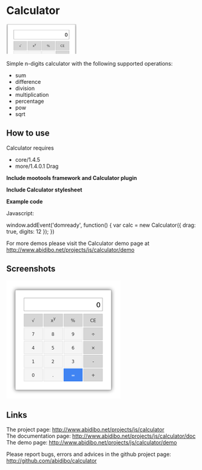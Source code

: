 Calculator
===========

![Screenshot](http://github.com/abidibo/calculator/raw/master/logo.jpg)

Simple n-digits calculator with the following supported operations:

- sum
- difference
- division
- multiplication
- percentage
- pow
- sqrt


How to use
----------

Calculator requires 

- core/1.4.5
- more/1.4.0.1 Drag

**Include mootools framework and Calculator plugin**

  <script src="path-to-mootools-framework-core-and-more" type="text/javascript"></script>
  <script src="path-to-calculator-js" type="text/javascript"></script>

**Include Calculator stylesheet**

  <link href="path-to-calculator-css" type="text/css" rel="stylesheet" />

**Example code**

Javascript:

  window.addEvent('domready', function() {
    var calc = new Calculator({
      drag: true,
      digits: 12
    });
  })

For more demos please visit the Calculator demo page at http://www.abidibo.net/projects/js/calculator/demo

Screenshots
-----------

![Screenshot](http://github.com/abidibo/calculator/raw/master/Docs/c_screenshot.png)

Links
-----------------

The project page: http://www.abidibo.net/projects/js/calculator  
The documentation page: http://www.abidibo.net/projects/js/calculator/doc   
The demo page: http://www.abidibo.net/projects/js/calculator/demo

Please report bugs, errors and advices in the github project page: http://github.com/abidibo/calculator

